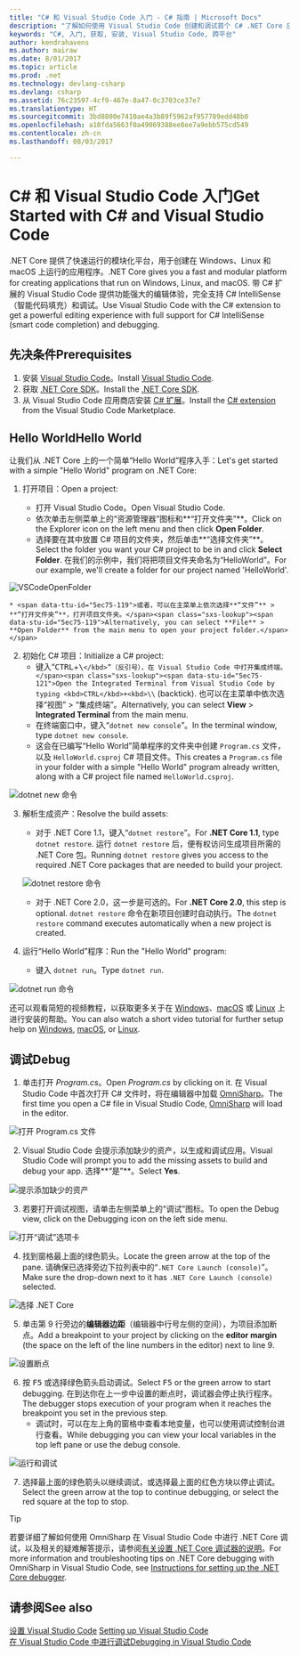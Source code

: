 ```yaml
---
title: "C# 和 Visual Studio Code 入门 - C# 指南 | Microsoft Docs"
description: "了解如何使用 Visual Studio Code 创建和调试首个 C# .NET Core 应用。"
keywords: "C#, 入门, 获取, 安装, Visual Studio Code, 跨平台"
author: kendrahavens
ms.author: mairaw
ms.date: 8/01/2017
ms.topic: article
ms.prod: .net
ms.technology: devlang-csharp
ms.devlang: csharp
ms.assetid: 76c23597-4cf9-467e-8a47-0c3703ce37e7
ms.translationtype: HT
ms.sourcegitcommit: 3bd8800e7410ae4a3b89f5962af957789edd48b0
ms.openlocfilehash: a10fda5663f0a49069388ee8ee7a9ebb575cd549
ms.contentlocale: zh-cn
ms.lasthandoff: 08/03/2017

---
```


# <a name="get-started-with-c-and-visual-studio-code"></a><span data-ttu-id="5ec75-104">C# 和 Visual Studio Code 入门</span><span class="sxs-lookup"><span data-stu-id="5ec75-104">Get Started with C# and Visual Studio Code</span></span>

<span data-ttu-id="5ec75-105">.NET Core 提供了快速运行的模块化平台，用于创建在 Windows、Linux 和 macOS 上运行的应用程序。</span><span class="sxs-lookup"><span data-stu-id="5ec75-105">.NET Core gives you a fast and modular platform for creating applications that run on Windows, Linux, and macOS.</span></span> <span data-ttu-id="5ec75-106">带 C# 扩展的 Visual Studio Code 提供功能强大的编辑体验，完全支持 C# IntelliSense（智能代码填充）和调试。</span><span class="sxs-lookup"><span data-stu-id="5ec75-106">Use Visual Studio Code with the C# extension to get a powerful editing experience with full support for C# IntelliSense (smart code completion) and debugging.</span></span>

## <a name="prerequisites"></a><span data-ttu-id="5ec75-107">先决条件</span><span class="sxs-lookup"><span data-stu-id="5ec75-107">Prerequisites</span></span>

1. <span data-ttu-id="5ec75-108">安装 [Visual Studio Code](https://code.visualstudio.com/)。</span><span class="sxs-lookup"><span data-stu-id="5ec75-108">Install [Visual Studio Code](https://code.visualstudio.com/).</span></span>
2. <span data-ttu-id="5ec75-109">获取 [.NET Core SDK](https://www.microsoft.com/net/download/core)。</span><span class="sxs-lookup"><span data-stu-id="5ec75-109">Install the [.NET Core SDK](https://www.microsoft.com/net/download/core).</span></span>
3. <span data-ttu-id="5ec75-110">从 Visual Studio Code 应用商店安装 [C# 扩展](https://marketplace.visualstudio.com/items?itemName=ms-vscode.csharp)。</span><span class="sxs-lookup"><span data-stu-id="5ec75-110">Install the [C# extension](https://marketplace.visualstudio.com/items?itemName=ms-vscode.csharp) from the Visual Studio Code Marketplace.</span></span>

## <a name="hello-world"></a><span data-ttu-id="5ec75-111">Hello World</span><span class="sxs-lookup"><span data-stu-id="5ec75-111">Hello World</span></span>

<span data-ttu-id="5ec75-112">让我们从 .NET Core 上的一个简单“Hello World”程序入手：</span><span class="sxs-lookup"><span data-stu-id="5ec75-112">Let's get started with a simple "Hello World" program on .NET Core:</span></span>

1. <span data-ttu-id="5ec75-113">打开项目：</span><span class="sxs-lookup"><span data-stu-id="5ec75-113">Open a project:</span></span>

    * <span data-ttu-id="5ec75-114">打开 Visual Studio Code。</span><span class="sxs-lookup"><span data-stu-id="5ec75-114">Open Visual Studio Code.</span></span>
    * <span data-ttu-id="5ec75-115">依次单击左侧菜单上的“资源管理器”图标和**“打开文件夹”**。</span><span class="sxs-lookup"><span data-stu-id="5ec75-115">Click on the Explorer icon on the left menu and then click **Open Folder**.</span></span>
    * <span data-ttu-id="5ec75-116">选择要在其中放置 C# 项目的文件夹，然后单击**“选择文件夹”**。</span><span class="sxs-lookup"><span data-stu-id="5ec75-116">Select the folder you want your C# project to be in and click **Select Folder**.</span></span> <span data-ttu-id="5ec75-117">在我们的示例中，我们将把项目文件夹命名为“HelloWorld”。</span><span class="sxs-lookup"><span data-stu-id="5ec75-117">For our example, we'll create a folder for our project named 'HelloWorld'.</span></span> 

  ![VSCodeOpenFolder](media/with-visual-studio-code/vscodeopenfolder.png)

    * <span data-ttu-id="5ec75-119">或者，可以在主菜单上依次选择**“文件”** > **“打开文件夹”**，打开项目文件夹。</span><span class="sxs-lookup"><span data-stu-id="5ec75-119">Alternatively, you can select **File** > **Open Folder** from the main menu to open your project folder.</span></span>

2. <span data-ttu-id="5ec75-120">初始化 C# 项目：</span><span class="sxs-lookup"><span data-stu-id="5ec75-120">Initialize a C# project:</span></span>
    * <span data-ttu-id="5ec75-121">键入“<kbd>CTRL</kbd>+<kbd>\\`</kbd>”（反引号），在 Visual Studio Code 中打开集成终端。</span><span class="sxs-lookup"><span data-stu-id="5ec75-121">Open the Integrated Terminal from Visual Studio Code by typing <kbd>CTRL</kbd>+<kbd>\\`</kbd> (backtick).</span></span> <span data-ttu-id="5ec75-122">也可以在主菜单中依次选择“视图” > “集成终端”。</span><span class="sxs-lookup"><span data-stu-id="5ec75-122">Alternatively, you can select **View** > **Integrated Terminal** from the main menu.</span></span>
    * <span data-ttu-id="5ec75-123">在终端窗口中，键入“`dotnet new console`”。</span><span class="sxs-lookup"><span data-stu-id="5ec75-123">In the terminal window, type `dotnet new console`.</span></span>
    * <span data-ttu-id="5ec75-124">这会在已编写“Hello World”简单程序的文件夹中创建 `Program.cs` 文件，以及 `HelloWorld.csproj` C# 项目文件。</span><span class="sxs-lookup"><span data-stu-id="5ec75-124">This creates a `Program.cs` file in your folder with a simple "Hello World" program already written, along with a C# project file named `HelloWorld.csproj`.</span></span>

  ![dotnet new 命令](media/with-visual-studio-code/dotnetnew.png)

3. <span data-ttu-id="5ec75-126">解析生成资产：</span><span class="sxs-lookup"><span data-stu-id="5ec75-126">Resolve the build assets:</span></span>

    * <span data-ttu-id="5ec75-127">对于 .NET Core 1.1，键入“`dotnet restore`”。</span><span class="sxs-lookup"><span data-stu-id="5ec75-127">For **.NET Core 1.1**, type `dotnet restore`.</span></span> <span data-ttu-id="5ec75-128">运行 `dotnet restore` 后，便有权访问生成项目所需的 .NET Core 包。</span><span class="sxs-lookup"><span data-stu-id="5ec75-128">Running `dotnet restore` gives you access to the  required .NET Core packages that are needed to build your project.</span></span>

   ![dotnet restore 命令](media/with-visual-studio-code/dotnetrestore.png)

    * <span data-ttu-id="5ec75-130">对于 .NET Core 2.0，这一步是可选的。</span><span class="sxs-lookup"><span data-stu-id="5ec75-130">For **.NET Core 2.0**, this step is optional.</span></span> <span data-ttu-id="5ec75-131">`dotnet restore` 命令在新项目创建时自动执行。</span><span class="sxs-lookup"><span data-stu-id="5ec75-131">The `dotnet restore` command executes automatically when a new project is created.</span></span>

4. <span data-ttu-id="5ec75-132">运行“Hello World”程序：</span><span class="sxs-lookup"><span data-stu-id="5ec75-132">Run the "Hello World" program:</span></span>

    * <span data-ttu-id="5ec75-133">键入 `dotnet run`。</span><span class="sxs-lookup"><span data-stu-id="5ec75-133">Type `dotnet run`.</span></span> 

  ![dotnet run 命令](media/with-visual-studio-code/dotnetrun.png)

<span data-ttu-id="5ec75-135">还可以观看简短的视频教程，以获取更多关于在 [Windows](https://channel9.msdn.com/Blogs/dotnet/Get-started-with-VS-Code-using-CSharp-and-NET-Core)、[macOS](https://channel9.msdn.com/Blogs/dotnet/Get-started-with-VS-Code-using-CSharp-and-NET-Core-on-MacOS) 或 [Linux](https://channel9.msdn.com/Blogs/dotnet/Get-started-with-VS-Code-Csharp-dotnet-Core-Ubuntu) 上进行安装的帮助。</span><span class="sxs-lookup"><span data-stu-id="5ec75-135">You can also watch a short video tutorial for further setup help on [Windows](https://channel9.msdn.com/Blogs/dotnet/Get-started-with-VS-Code-using-CSharp-and-NET-Core), [macOS](https://channel9.msdn.com/Blogs/dotnet/Get-started-with-VS-Code-using-CSharp-and-NET-Core-on-MacOS), or [Linux](https://channel9.msdn.com/Blogs/dotnet/Get-started-with-VS-Code-Csharp-dotnet-Core-Ubuntu).</span></span>

## <a name="debug"></a><span data-ttu-id="5ec75-136">调试</span><span class="sxs-lookup"><span data-stu-id="5ec75-136">Debug</span></span>
1. <span data-ttu-id="5ec75-137">单击打开 *Program.cs*。</span><span class="sxs-lookup"><span data-stu-id="5ec75-137">Open *Program.cs* by clicking on it.</span></span> <span data-ttu-id="5ec75-138">在 Visual Studio Code 中首次打开 C# 文件时，将在编辑器中加载 [OmniSharp](http://www.omnisharp.net/)。</span><span class="sxs-lookup"><span data-stu-id="5ec75-138">The first time you open a C# file in Visual Studio Code, [OmniSharp](http://www.omnisharp.net/) will load in the editor.</span></span>

  ![打开 Program.cs 文件](media/with-visual-studio-code/opencs.png)

2. <span data-ttu-id="5ec75-140">Visual Studio Code 会提示添加缺少的资产，以生成和调试应用。</span><span class="sxs-lookup"><span data-stu-id="5ec75-140">Visual Studio Code will prompt you to add the missing assets to build and debug your app.</span></span> <span data-ttu-id="5ec75-141">选择**“是”**。</span><span class="sxs-lookup"><span data-stu-id="5ec75-141">Select **Yes**.</span></span> 

  ![提示添加缺少的资产](media/with-visual-studio-code/missing-assets.png)

3. <span data-ttu-id="5ec75-143">若要打开调试视图，请单击左侧菜单上的“调试”图标。</span><span class="sxs-lookup"><span data-stu-id="5ec75-143">To open the Debug view, click on the Debugging icon on the left side menu.</span></span>

  ![打开“调试”选项卡](media/with-visual-studio-code/opendebug.png)

4. <span data-ttu-id="5ec75-145">找到窗格最上面的绿色箭头。</span><span class="sxs-lookup"><span data-stu-id="5ec75-145">Locate the green arrow at the top of the pane.</span></span> <span data-ttu-id="5ec75-146">请确保已选择旁边下拉列表中的“`.NET Core Launch (console)`”。</span><span class="sxs-lookup"><span data-stu-id="5ec75-146">Make sure the drop-down next to it has `.NET Core Launch (console)` selected.</span></span>

  ![选择 .NET Core](media/with-visual-studio-code/selectcore.png)

5. <span data-ttu-id="5ec75-148">单击第 9 行旁边的**编辑器边距**（编辑器中行号左侧的空间），为项目添加断点。</span><span class="sxs-lookup"><span data-stu-id="5ec75-148">Add a breakpoint to your project by clicking on the **editor margin** (the space on the left of the line numbers in the editor) next to line 9.</span></span>

  ![设置断点](media/with-visual-studio-code/setbreakpoint.png)

6. <span data-ttu-id="5ec75-150">按 <kbd>F5</kbd> 或选择绿色箭头启动调试。</span><span class="sxs-lookup"><span data-stu-id="5ec75-150">Select <kbd>F5</kbd> or the green arrow to start debugging.</span></span> <span data-ttu-id="5ec75-151">在到达你在上一步中设置的断点时，调试器会停止执行程序。</span><span class="sxs-lookup"><span data-stu-id="5ec75-151">The debugger stops execution of your program when it reaches the breakpoint you set in the previous step.</span></span>
    * <span data-ttu-id="5ec75-152">调试时，可以在左上角的窗格中查看本地变量，也可以使用调试控制台进行查看。</span><span class="sxs-lookup"><span data-stu-id="5ec75-152">While debugging you can view your local variables in the top left pane or use the debug console.</span></span>

  ![运行和调试](media/with-visual-studio-code/rundebug.png)

7. <span data-ttu-id="5ec75-154">选择最上面的绿色箭头以继续调试，或选择最上面的红色方块以停止调试。</span><span class="sxs-lookup"><span data-stu-id="5ec75-154">Select the green arrow at the top to continue debugging, or select the red square at the top to stop.</span></span>

> [!TIP] 
> <span data-ttu-id="5ec75-155">若要详细了解如何使用 OmniSharp 在 Visual Studio Code 中进行 .NET Core 调试，以及相关的疑难解答提示，请参阅[有关设置 .NET Core 调试器的说明](https://github.com/OmniSharp/omnisharp-vscode/blob/master/debugger.md)。</span><span class="sxs-lookup"><span data-stu-id="5ec75-155">For more information and troubleshooting tips on .NET Core debugging with OmniSharp in Visual Studio Code, see [Instructions for setting up the .NET Core debugger](https://github.com/OmniSharp/omnisharp-vscode/blob/master/debugger.md).</span></span>

## <a name="see-also"></a><span data-ttu-id="5ec75-156">请参阅</span><span class="sxs-lookup"><span data-stu-id="5ec75-156">See also</span></span>
<span data-ttu-id="5ec75-157">[设置 Visual Studio Code](https://code.visualstudio.com/docs/setup/setup-overview) </span><span class="sxs-lookup"><span data-stu-id="5ec75-157">[Setting up Visual Studio Code](https://code.visualstudio.com/docs/setup/setup-overview) </span></span>  
[<span data-ttu-id="5ec75-158">在 Visual Studio Code 中进行调试</span><span class="sxs-lookup"><span data-stu-id="5ec75-158">Debugging in Visual Studio Code</span></span>](https://code.visualstudio.com/Docs/editor/debugging)

